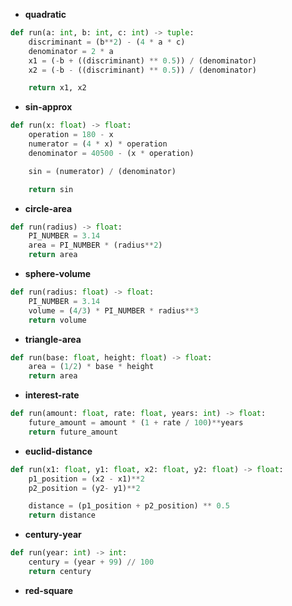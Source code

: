 - **quadratic**
```python
def run(a: int, b: int, c: int) -> tuple:
    discriminant = (b**2) - (4 * a * c)
    denominator = 2 * a
    x1 = (-b + ((discriminant) ** 0.5)) / (denominator)
    x2 = (-b - ((discriminant) ** 0.5)) / (denominator)

    return x1, x2
```

- **sin-approx**
```python
def run(x: float) -> float:
    operation = 180 - x
    numerator = (4 * x) * operation
    denominator = 40500 - (x * operation)

    sin = (numerator) / (denominator)

    return sin
```

- **circle-area**
```python
def run(radius) -> float:
    PI_NUMBER = 3.14
    area = PI_NUMBER * (radius**2)
    return area
```

- **sphere-volume**
```python
def run(radius: float) -> float:
    PI_NUMBER = 3.14
    volume = (4/3) * PI_NUMBER * radius**3
    return volume
```

- **triangle-area**
```python
def run(base: float, height: float) -> float:
    area = (1/2) * base * height
    return area
```

- **interest-rate**
```python
def run(amount: float, rate: float, years: int) -> float:
    future_amount = amount * (1 + rate / 100)**years
    return future_amount
```

- **euclid-distance**
```python
def run(x1: float, y1: float, x2: float, y2: float) -> float:
    p1_position = (x2 - x1)**2
    p2_position = (y2- y1)**2

    distance = (p1_position + p2_position) ** 0.5 
    return distance
```

- **century-year**
```python
def run(year: int) -> int:
    century = (year + 99) // 100
    return century
```

- **red-square**
```python

```
